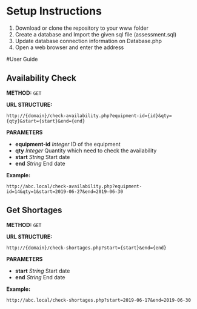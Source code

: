 # Setup Instructions

1. Download or clone the repository to your www folder
2. Create a database and Import the given sql file (assessment.sql)
3. Update database connection information on Database.php
4. Open a web browser and enter the address


#User Guide

## Availability Check

**METHOD:** ```GET```

**URL STRUCTURE:** 

``` http://{domain}/check-availability.php?equipment-id={id}&qty={qty}&start={start}&end={end} ```

**PARAMETERS**

- **equipment-id** *Integer* ID of the equipment
- **qty** *Integer* Quantity which need to check the availability
- **start** *String* Start date
- **end** *String* End date

**Example:**

``` http://abc.local/check-availability.php?equipment-id=14&qty=1&start=2019-06-27&end=2019-06-30 ```



## Get Shortages

**METHOD:** ```GET```

**URL STRUCTURE:**

``` http://{domain}/check-shortages.php?start={start}&end={end} ```

**PARAMETERS**

- **start** *String* Start date
- **end** *String* End date

**Example:**

``` http://abc.local/check-shortages.php?start=2019-06-17&end=2019-06-30 ```



